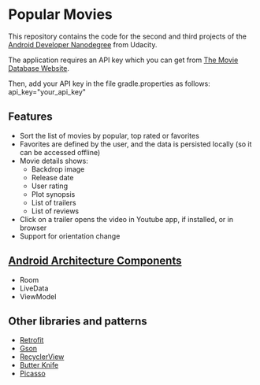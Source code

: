 # Popular Movies
This repository contains the code for the second and third projects of the [Android Developer Nanodegree](https://www.udacity.com/course/android-developer-nanodegree-by-google--nd801) from Udacity.

The application requires an API key which you can get from [The Movie Database Website](https://www.themoviedb.org).

Then, add your API key in the file gradle.properties as follows: api_key="your_api_key"

## Features
- Sort the list of movies by popular, top rated or favorites
- Favorites are defined by the user, and the data is persisted locally (so it can be accessed offline)
- Movie details shows:
  - Backdrop image
  - Release date
  - User rating
  - Plot synopsis
  - List of trailers 
  - List of reviews
- Click on a trailer opens the video in Youtube app, if installed, or in browser 
- Support for orientation change

## [Android Architecture Components](https://developer.android.com/topic/libraries/architecture/)
- Room
- LiveData
- ViewModel

## Other libraries and patterns
- [Retrofit](https://github.com/square/retrofit)
- [Gson](https://github.com/google/gson)
- [RecyclerView](https://developer.android.com/reference/android/support/v7/widget/RecyclerView)
- [Butter Knife](https://github.com/JakeWharton/butterknife)
- [Picasso](https://github.com/square/picasso)
